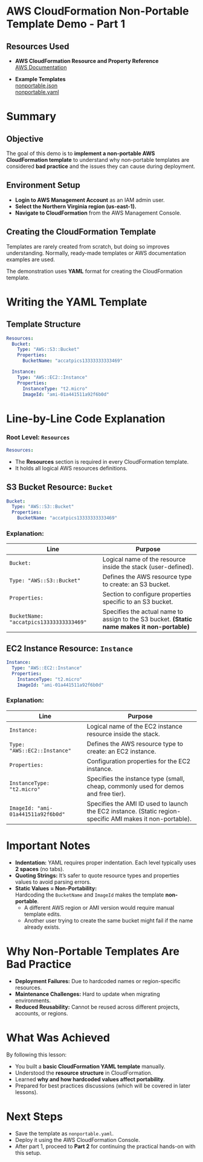 # AWS CloudFormation Non-Portable Template Demo - Part 1

## Resources Used

- **AWS CloudFormation Resource and Property Reference**  
  [AWS Documentation](https://docs.aws.amazon.com/AWSCloudFormation/latest/UserGuide/aws-template-resource-type-ref.html)

- **Example Templates**  
  [nonportable.json](https://learn-cantrill-labs.s3.amazonaws.com/awscoursedemos/0047-aws-mixed-cloudformation-nonportabletemplate/nonportable.json)  
  [nonportable.yaml](https://learn-cantrill-labs.s3.amazonaws.com/awscoursedemos/0047-aws-mixed-cloudformation-nonportabletemplate/nonportable.yaml)

# Summary

## Objective

The goal of this demo is to **implement a non-portable AWS CloudFormation template** to understand why non-portable templates are considered **bad practice** and the issues they can cause during deployment.

## Environment Setup

- **Login to AWS Management Account** as an IAM admin user.
- **Select the Northern Virginia region (us-east-1).**
- **Navigate to CloudFormation** from the AWS Management Console.

## Creating the CloudFormation Template

Templates are rarely created from scratch, but doing so improves understanding. Normally, ready-made templates or AWS documentation examples are used.

The demonstration uses **YAML** format for creating the CloudFormation template.

# Writing the YAML Template

## Template Structure

```yaml
Resources:
  Bucket:
    Type: "AWS::S3::Bucket"
    Properties:
      BucketName: "accatpics13333333333469"

  Instance:
    Type: "AWS::EC2::Instance"
    Properties:
      InstanceType: "t2.micro"
      ImageId: "ami-01a441511a92f6b0d"
```

# Line-by-Line Code Explanation

### Root Level: `Resources`

```yaml
Resources:
```

- The **Resources** section is required in every CloudFormation template.
- It holds all logical AWS resources definitions.

## S3 Bucket Resource: `Bucket`

```yaml
Bucket:
  Type: "AWS::S3::Bucket"
  Properties:
    BucketName: "accatpics13333333333469"
```

### Explanation:

| Line                                    | Purpose                                                                                       |
| --------------------------------------- | --------------------------------------------------------------------------------------------- |
| `Bucket:`                               | Logical name of the resource inside the stack (user-defined).                                 |
| `Type: "AWS::S3::Bucket"`               | Defines the AWS resource type to create: an S3 bucket.                                        |
| `Properties:`                           | Section to configure properties specific to an S3 bucket.                                     |
| `BucketName: "accatpics13333333333469"` | Specifies the actual name to assign to the S3 bucket. **(Static name makes it non-portable)** |

## EC2 Instance Resource: `Instance`

```yaml
Instance:
  Type: "AWS::EC2::Instance"
  Properties:
    InstanceType: "t2.micro"
    ImageId: "ami-01a441511a92f6b0d"
```

### Explanation:

| Line                               | Purpose                                                                                                   |
| ---------------------------------- | --------------------------------------------------------------------------------------------------------- |
| `Instance:`                        | Logical name of the EC2 instance resource inside the stack.                                               |
| `Type: "AWS::EC2::Instance"`       | Defines the AWS resource type to create: an EC2 instance.                                                 |
| `Properties:`                      | Configuration properties for the EC2 instance.                                                            |
| `InstanceType: "t2.micro"`         | Specifies the instance type (small, cheap, commonly used for demos and free tier).                        |
| `ImageId: "ami-01a441511a92f6b0d"` | Specifies the AMI ID used to launch the EC2 instance. (Static region-specific AMI makes it non-portable). |

# Important Notes

- **Indentation:** YAML requires proper indentation. Each level typically uses **2 spaces** (no tabs).
- **Quoting Strings:** It’s safer to quote resource types and properties values to avoid parsing errors.
- **Static Values = Non-Portability:**  
  Hardcoding the `BucketName` and `ImageId` makes the template **non-portable**.
  - A different AWS region or AMI version would require manual template edits.
  - Another user trying to create the same bucket might fail if the name already exists.

# Why Non-Portable Templates Are Bad Practice

- **Deployment Failures:** Due to hardcoded names or region-specific resources.
- **Maintenance Challenges:** Hard to update when migrating environments.
- **Reduced Reusability:** Cannot be reused across different projects, accounts, or regions.

# What Was Achieved

By following this lesson:

- You built a **basic CloudFormation YAML template** manually.
- Understood the **resource structure** in CloudFormation.
- Learned **why and how hardcoded values affect portability**.
- Prepared for best practices discussions (which will be covered in later lessons).

# Next Steps

- Save the template as `nonportable.yaml`.
- Deploy it using the AWS CloudFormation Console.
- After part 1, proceed to **Part 2** for continuing the practical hands-on with this setup.
